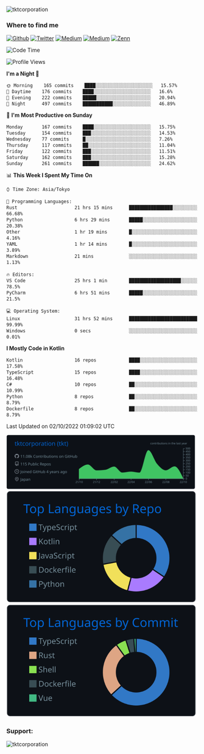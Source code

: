 <p align="left"> <img src="https://komarev.com/ghpvc/?username=tktcorporation&label=Profile%20views&color=0e75b6&style=flat" alt="tktcorporation" /> </p>

<h3>Where to find me</h3>
<p>
<a href="https://github.com/tktcorporation" target="_blank"><img alt="Github" src="https://img.shields.io/badge/GitHub-%2312100E.svg?&style=for-the-badge&logo=Github&logoColor=white" /></a>
<a href="https://twitter.com/tktcorporation" target="_blank"><img alt="Twitter" src="https://img.shields.io/badge/twitter-%231DA1F2.svg?&style=for-the-badge&logo=twitter&logoColor=white" /></a>
<a href="https://www.linkedin.com/in/tktcorporation" target="_blank"><img alt="Medium" src="https://img.shields.io/badge/linkdin-0a66c2.svg?&style=for-the-badge&logo=linkedin&logoColor=white" /></a>
<a href="https://qiita.com/tktcorporation" target="_blank"><img alt="Medium" src="https://img.shields.io/badge/qiita-55C500.svg?&style=for-the-badge&logo=qiita&logoColor=white" /></a>
<a href="https://zenn.dev/tktcorporation" target="_blank"><img alt="Zenn" src="https://img.shields.io/badge/Zenn-3EA8FF.svg?&style=for-the-badge&logo=Zenn&logoColor=white" /></a>
</p>
  
<!--START_SECTION:waka-->
![Code Time](http://img.shields.io/badge/Code%20Time-585%20hrs%2012%20mins-blue)

![Profile Views](http://img.shields.io/badge/Profile%20Views-2-blue)

**I'm a Night 🦉** 

```text
🌞 Morning    165 commits    ████░░░░░░░░░░░░░░░░░░░░░   15.57% 
🌆 Daytime    176 commits    ████░░░░░░░░░░░░░░░░░░░░░   16.6% 
🌃 Evening    222 commits    █████░░░░░░░░░░░░░░░░░░░░   20.94% 
🌙 Night      497 commits    ███████████░░░░░░░░░░░░░░   46.89%

```
📅 **I'm Most Productive on Sunday** 

```text
Monday       167 commits    ████░░░░░░░░░░░░░░░░░░░░░   15.75% 
Tuesday      154 commits    ███░░░░░░░░░░░░░░░░░░░░░░   14.53% 
Wednesday    77 commits     █░░░░░░░░░░░░░░░░░░░░░░░░   7.26% 
Thursday     117 commits    ██░░░░░░░░░░░░░░░░░░░░░░░   11.04% 
Friday       122 commits    ███░░░░░░░░░░░░░░░░░░░░░░   11.51% 
Saturday     162 commits    ███░░░░░░░░░░░░░░░░░░░░░░   15.28% 
Sunday       261 commits    ██████░░░░░░░░░░░░░░░░░░░   24.62%

```


📊 **This Week I Spent My Time On** 

```text
⌚︎ Time Zone: Asia/Tokyo

💬 Programming Languages: 
Rust                     21 hrs 15 mins      ████████████████░░░░░░░░░   66.68% 
Python                   6 hrs 29 mins       █████░░░░░░░░░░░░░░░░░░░░   20.38% 
Other                    1 hr 19 mins        █░░░░░░░░░░░░░░░░░░░░░░░░   4.16% 
YAML                     1 hr 14 mins        █░░░░░░░░░░░░░░░░░░░░░░░░   3.89% 
Markdown                 21 mins             ░░░░░░░░░░░░░░░░░░░░░░░░░   1.13%

🔥 Editors: 
VS Code                  25 hrs 1 min        ███████████████████░░░░░░   78.5% 
PyCharm                  6 hrs 51 mins       █████░░░░░░░░░░░░░░░░░░░░   21.5%

💻 Operating System: 
Linux                    31 hrs 52 mins      █████████████████████████   99.99% 
Windows                  0 secs              ░░░░░░░░░░░░░░░░░░░░░░░░░   0.01%

```

**I Mostly Code in Kotlin** 

```text
Kotlin                   16 repos            ████░░░░░░░░░░░░░░░░░░░░░   17.58% 
TypeScript               15 repos            ████░░░░░░░░░░░░░░░░░░░░░   16.48% 
C#                       10 repos            ██░░░░░░░░░░░░░░░░░░░░░░░   10.99% 
Python                   8 repos             ██░░░░░░░░░░░░░░░░░░░░░░░   8.79% 
Dockerfile               8 repos             ██░░░░░░░░░░░░░░░░░░░░░░░   8.79%

```



 Last Updated on 02/10/2022 01:09:02 UTC
<!--END_SECTION:waka-->

[![](https://raw.githubusercontent.com/tktcorporation/tktcorporation/master/profile-summary-card-output/github_dark/0-profile-details.svg)](https://github.com/vn7n24fzkq/github-profile-summary-cards)
[![](https://raw.githubusercontent.com/tktcorporation/tktcorporation/master/profile-summary-card-output/github_dark/1-repos-per-language.svg)](https://github.com/vn7n24fzkq/github-profile-summary-cards) [![](https://raw.githubusercontent.com/tktcorporation/tktcorporation/master/profile-summary-card-output/github_dark/2-most-commit-language.svg)](https://github.com/vn7n24fzkq/github-profile-summary-cards)

<h3 align="left">Support:</h3>
<p><a href="https://www.buymeacoffee.com/tktcorporation"> <img align="left" src="https://cdn.buymeacoffee.com/buttons/v2/default-yellow.png" height="50" width="210" alt="tktcorporation" /></a></p><br><br>
